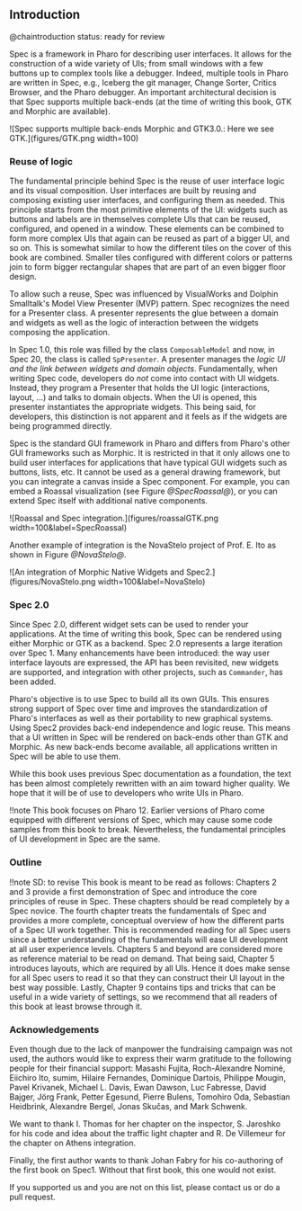 ## Introduction

@chaintroduction
status: ready for review

Spec is a framework in Pharo for describing user interfaces. It allows for the construction of a wide variety of UIs; from small windows with a few buttons up to complex tools like a debugger. Indeed, multiple tools in Pharo are written in Spec, e.g., Iceberg the git manager, Change Sorter, Critics Browser, and the Pharo debugger.
An important architectural decision is that Spec supports multiple back-ends \(at the time of writing this book, GTK and Morphic are available\).

![Spec supports multiple back-ends Morphic and GTK3.0.: Here we see GTK.](figures/GTK.png width=100)


### Reuse of logic

The fundamental principle behind Spec is the reuse of user interface logic and its visual composition. User interfaces are built by reusing and composing existing user interfaces, and configuring them as needed. This principle starts from the most primitive elements of the UI: widgets such as buttons and labels are in themselves complete UIs that can be reused, configured, and opened in a window. These elements can be combined to form more complex UIs that again can be reused as part of a bigger UI, and so on. This is somewhat similar to how the different tiles on the cover of this book are combined. Smaller tiles configured with different colors or patterns join to form bigger rectangular shapes that are part of an even bigger floor design.


To allow such a reuse, Spec was influenced by VisualWorks and Dolphin Smalltalk's Model View Presenter (MVP) pattern. Spec recognizes the need for a Presenter  class. A presenter represents the glue between a domain and widgets as well as the logic of interaction between the widgets composing the application.

In Spec 1.0, this role was filled by the class `ComposableModel` and now, in Spec 20, the class is called `SpPresenter`. A presenter manages the _logic UI and the link between widgets and domain objects_. Fundamentally, when writing Spec code,  developers do _not_ come into contact with UI widgets. Instead, they program a Presenter that holds the UI logic (interactions, layout, ...) and talks to domain objects. When the UI is opened, this presenter instantiates the appropriate widgets. This being said, for developers, this distinction is not apparent and it feels as if the widgets are being programmed directly.

Spec is the standard GUI framework in Pharo and differs from Pharo's other GUI frameworks such as Morphic. It is restricted in that it only allows one to build user interfaces for applications that have typical GUI widgets such as buttons, lists, etc. It cannot be used as a general drawing framework, but you can integrate a canvas inside a Spec component. For example, you can embed a Roassal visualization \(see Figure *@SpecRoassal@*\), or you can extend Spec itself with additional native components.

![Roassal and Spec integration.](figures/roassalGTK.png width=100&label=SpecRoassal)

Another example of integration is the NovaStelo project of Prof. E. Ito as shown in Figure *@NovaStelo@*.

![An integration of Morphic Native Widgets and Spec2.](figures/NovaStelo.png width=100&label=NovaStelo)

### Spec 2.0

Since Spec 2.0, different widget sets can be used to render your applications. At the time of writing this book, Spec can be rendered using either Morphic or GTK as a backend.
Spec 2.0 represents a large iteration over Spec 1. Many enhancements have been introduced: the way user interface layouts are expressed, the API has been revisited, new widgets are supported, and integration with other projects, such as `Commander`, has been added.


Pharo's objective is to use Spec to build all its own GUIs. This ensures strong support of Spec over time and improves the standardization of Pharo's interfaces as well as their portability to new graphical systems.
Using Spec2 provides back-end independence and logic reuse.
This means that a UI written in Spec will be rendered on back-ends other than GTK and Morphic. As new back-ends become available, all applications written in Spec will be able to use them.

While this book uses previous Spec documentation as a foundation, the text has been almost completely rewritten with an aim toward higher quality. We hope that it will be of use to developers who write UIs in Pharo.

!!note This book focuses on Pharo 12. Earlier versions of Pharo come equipped with different versions of Spec, which may cause some code samples from this book to break. Nevertheless, the fundamental principles of UI development in Spec are the same.


### Outline

!!note SD: to revise
This book is meant to be read as follows: Chapters 2 and 3 provide a first demonstration of Spec and introduce the core principles of reuse in Spec. These chapters should be read completely by a Spec novice. The fourth chapter treats the fundamentals of Spec and provides a more complete, conceptual overview of how the different parts of a Spec UI work together. This is recommended reading for all Spec users since a better understanding of the fundamentals will ease UI development at all user experience levels. Chapters 5 and beyond are considered more as reference material to be read on demand. That being said, Chapter 5 introduces layouts, which are required by all UIs. Hence it does make sense for all Spec users to read it so that they can construct their UI layout in the best way possible.  Lastly, Chapter 9 contains tips and tricks that can be useful in a wide variety of settings, so we recommend that all readers of this book at least browse through it.

### Acknowledgements

Even though due to the lack of manpower the fundraising campaign was not used,
the authors would like to express their warm gratitude to the following people for their financial support: Masashi Fujita, Roch-Alexandre Nominé, Eiichiro Ito, sumim, Hilaire Fernandes, Dominique Dartois, Philippe Mougin, Pavel Krivanek, Michael L. Davis, Ewan Dawson, Luc Fabresse, David Bajger, Jörg Frank, Petter Egesund, Pierre Bulens, Tomohiro Oda, Sebastian Heidbrink, Alexandre Bergel, Jonas Skučas, and Mark Schwenk.

We want to thank I. Thomas for her chapter on the inspector, S. Jaroshko for his code and idea about the traffic light chapter and R. De Villemeur for the chapter on Athens integration.

Finally, the first author wants to thank Johan Fabry for his co-authoring of the first book on Spec1. Without that first book, this one would not exist.

If you supported us and you are not on this list, please contact us or do a pull request.
